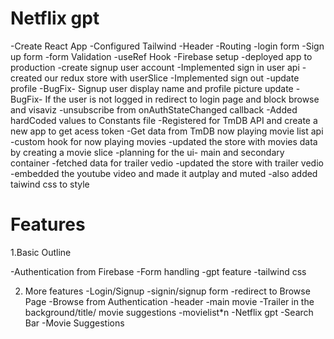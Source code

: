 # Netflix gpt

-Create React App
-Configured Tailwind
-Header
-Routing
-login form
-Sign up form
-form Validation
-useRef Hook
-Firebase setup
-deployed app to production
-create signup user account
-Implemented sign in user api
-created our redux store with userSlice
-Implemented sign out
-update profile
-BugFix- Signup user display name and profile picture update
-BugFix- If the user is not logged in redirect to login page and block browse and visaviz
-unsubscribe from onAuthStateChanged callback
-Added hardCoded values to Constants file
-Registered for TmDB API and create a new app to get acess token
-Get data from TmDB now playing movie list api
-custom hook for now playing movies
-updated the store with movies data by creating a movie slice
-planning for the ui- main and secondary container
-fetched data for trailer vedio
-updated the store with trailer vedio
-embedded the youtube video and made it autplay and muted
-also added taiwind css to style

# Features

1.Basic Outline

-Authentication from Firebase
-Form handling
-gpt feature
-tailwind css

2. More features
   -Login/Signup -signin/signup form
   -redirect to Browse Page
   -Browse from Authentication
   -header
   -main movie
   -Trailer in the background/title/ movie suggestions
   -movielist\*n
   -Netflix gpt
   -Search Bar
   -Movie Suggestions
